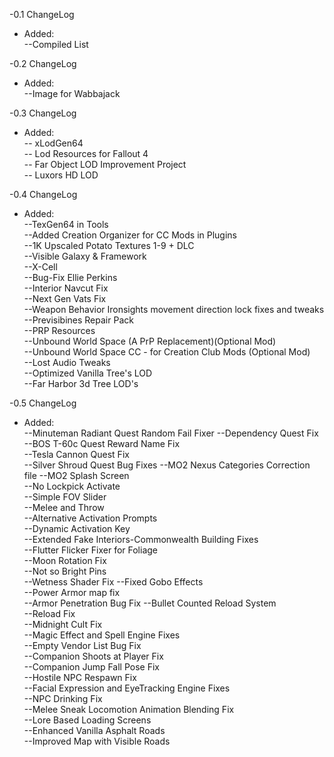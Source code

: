 -0.1 ChangeLog  
- Added:  
--Compiled List  

-0.2 ChangeLog  
- Added:  
--Image for Wabbajack  

-0.3 ChangeLog  
- Added:  
-- xLodGen64  
-- Lod Resources for Fallout 4  
-- Far Object LOD Improvement Project  
-- Luxors HD LOD  

-0.4 ChangeLog  
- Added:  
--TexGen64 in Tools  
--Added Creation Organizer for CC Mods in Plugins  
--1K  Upscaled Potato Textures 1-9 + DLC  
--Visible Galaxy & Framework  
--X-Cell  
--Bug-Fix Ellie Perkins  
--Interior Navcut Fix  
--Next Gen Vats Fix  
--Weapon Behavior Ironsights movement direction lock fixes and tweaks  
--Previsibines Repair Pack  
--PRP Resources  
--Unbound World Space (A PrP Replacement)(Optional Mod)  
--Unbound World Space CC - for Creation Club Mods (Optional Mod)  
--Lost Audio Tweaks  
--Optimized Vanilla Tree's LOD  
--Far Harbor 3d Tree LOD's

-0.5 ChangeLog  
- Added:  
--Minuteman Radiant Quest Random Fail Fixer
--Dependency Quest Fix  
--BOS T-60c Quest Reward Name Fix  
--Tesla Cannon Quest Fix  
--Silver Shroud Quest Bug Fixes
--MO2 Nexus Categories Correction file
--MO2 Splash Screen  
--No Lockpick Activate  
--Simple FOV Slider  
--Melee and Throw  
--Alternative Activation Prompts  
--Dynamic Activation Key  
--Extended Fake Interiors-Commonwealth Building Fixes  
--Flutter Flicker Fixer for Foliage  
--Moon Rotation Fix  
--Not so Bright Pins  
--Wetness Shader Fix
--Fixed Gobo Effects  
--Power Armor map fix  
--Armor Penetration Bug Fix
--Bullet Counted Reload System  
--Reload Fix  
--Midnight Cult Fix  
--Magic Effect and Spell Engine Fixes  
--Empty Vendor List Bug Fix  
--Companion Shoots at Player Fix  
--Companion Jump Fall Pose Fix  
--Hostile NPC Respawn Fix  
--Facial Expression and EyeTracking Engine Fixes  
--NPC Drinking Fix  
--Melee Sneak Locomotion Animation Blending Fix  
--Lore Based Loading Screens  
--Enhanced Vanilla Asphalt Roads  
--Improved Map with Visible Roads  
